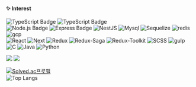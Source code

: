 
<div align=center>
</div>

#### :sparkles: Interest
![TypeScript Badge](https://img.shields.io/badge/JavaScript-FA7343?style=flat-square&logo=JavaScript&logoColor=white)
![TypeScript Badge](https://img.shields.io/badge/TypeScript-0095D5?style=flat-square&logo=TypeScript&logoColor=white)
<br>
![Node.js Badge](https://img.shields.io/badge/Node.js-darkgrey?style=flat-square&logo=Node.js&logoColor=white)
![Express Badge](https://img.shields.io/badge/express.js-yellow?style=flat-square&logo=express&logoColor=white)
![NestJS](https://img.shields.io/badge/nestjs-%23E0234E.svg?style=flat-square&logo=nestjs&logoColor=white)
![Mysql](https://img.shields.io/badge/MySQL-purple.svg?style=flat-square&logo=Mysql&logoColor=white)
![Sequelize](https://img.shields.io/badge/Sequelize-blue.svg?style=flat-square&logo=Sequelize&logoColor=white)
![redis](https://img.shields.io/badge/redis-brown.svg?style=flat-square&logo=redis&logoColor=white)
![gcp](https://img.shields.io/badge/GCP-green.svg?style=flat-square&logo=googlecloud&logoColor=white)
<br>
![React](https://img.shields.io/badge/React.js-deepgreen.svg?style=flat-square&logo=React&logoColor=white)
![Next](https://img.shields.io/badge/Next.js-black.svg?style=flat-square&logo=next.js&logoColor=white)
![Redux](https://img.shields.io/badge/Redux-red.svg?style=flat-square&logo=Redux&logoColor=white)
![Redux-Saga](https://img.shields.io/badge/Redux_Saga-grey.svg?style=flat-square&logo=Reduxsaga&logoColor=white)
![Redux-Toolkit](https://img.shields.io/badge/Redux_Toolkit-blanchedalmond.svg?style=flat-square&logo=Redux&logoColor=black)
![SCSS](https://img.shields.io/badge/scss-pink.svg?style=flat-square&logo=sass&logoColor=white)
![gulp](https://img.shields.io/badge/gulp-e7473c.svg?style=flat-square&logo=gulp&logoColor=white)
<br> 
![C](https://img.shields.io/badge/C-492789.svg?style=flat-square&logo=C&logoColor=white)
![Java](https://img.shields.io/badge/JAVA-brown.svg?style=flat-square&logo=java&logoColor=white)
![Python](https://img.shields.io/badge/Python-skyblue.svg?style=flat-square&logo=python&logoColor=white)


<div> 
 <a href='https://leetcode.com/dladncks1217'>
  <img src='https://img.shields.io/badge/dynamic/json?style=flat-square&labelColor=black&color=%23ffa116&label=Solved&query=solvedOverTotal&url=https%3A%2F%2Fleetcode-badge.vercel.app%2Fapi%2Fusers%2Fdladncks1217&logo=leetcode&logoColor=yellow'/></a>
 <a href='https://leetcode.com/dladncks1217'>
  <img src='https://img.shields.io/badge/dynamic/json?style=flat-square&labelColor=black&color=%23ffa116&label=Ranking&query=ranking&url=https%3A%2F%2Fleetcode-badge.vercel.app%2Fapi%2Fusers%2Fdladncks1217&logo=leetcode&logoColor=yellow' /></a>
</div>

[![Solved.ac프로필](http://mazassumnida.wtf/api/v2/generate_badge?boj=dlaxodud1217)](https://solved.ac/dlaxodud1217)
\
![Top Langs](https://github-readme-stats.vercel.app/api/top-langs/?username=dladncks1217&layout=compact&title_color=white)
